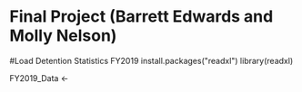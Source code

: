 # Final Project (Barrett Edwards and Molly Nelson) 

#Load Detention Statistics FY2019 
install.packages("readxl")
library(readxl)            

FY2019_Data <- 

